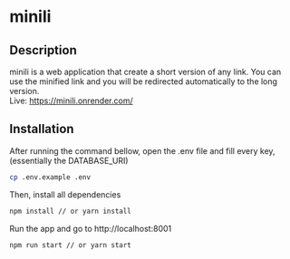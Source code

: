 # minili

## Description
minili is a web application that create a short version of any link. You can use the minified link and you will be redirected automatically to the long version.\
Live: https://minili.onrender.com/

## Installation

After running the command bellow, open the .env file and fill every key, (essentially the DATABASE_URI)
```sh
cp .env.example .env
```

Then, install all dependencies
```sh
npm install // or yarn install
```

Run the app and go to http://localhost:8001
```
npm run start // or yarn start
```
